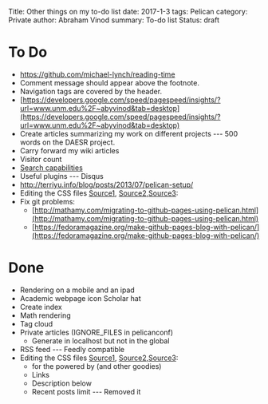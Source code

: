 Title: Other things on my to-do list
date: 2017-1-3
tags: Pelican
category: Private
author: Abraham Vinod
summary: To-do list
Status: draft

# To Do

+ https://github.com/michael-lynch/reading-time
+ Comment message should appear above the footnote.
+ Navigation tags are covered by the header.
+ [https://developers.google.com/speed/pagespeed/insights/?url=www.unm.edu%2F~abyvinod&tab=desktop](https://developers.google.com/speed/pagespeed/insights/?url=www.unm.edu%2F~abyvinod&tab=desktop)
+ Create articles summarizing my work on different projects --- 500 words on the DAESR project.
+ Carry forward my wiki articles
+ Visitor count
+ [Search capabilities](http://moparx.com/2014/04/adding-search-capabilities-within-your-pelican-powered-site-using-tipue-search/)
+ Useful plugins --- Disqus
+ http://terriyu.info/blog/posts/2013/07/pelican-setup/
+ Editing the CSS files [Source1](http://beneathdata.com/how-to/how-i-built-this-website/),
[Source2](http://algorithmshop.com/20131212-starting-a-blog.html),[Source3](https://spapas.github.io/2013/10/07/pelican-static-windows/):
+ Fix git problems:
    + [http://mathamy.com/migrating-to-github-pages-using-pelican.html](http://mathamy.com/migrating-to-github-pages-using-pelican.html)
    + [https://fedoramagazine.org/make-github-pages-blog-with-pelican/](https://fedoramagazine.org/make-github-pages-blog-with-pelican/)

# Done
+ Rendering on a mobile and an ipad
+ Academic webpage icon Scholar hat
+ Create index
+ Math rendering
+ Tag cloud
+ Private articles (IGNORE_FILES in pelicanconf)
    + Generate in localhost but not in the global
+ RSS feed --- Feedly compatible
+ Editing the CSS files [Source1](http://beneathdata.com/how-to/how-i-built-this-website/),
[Source2](http://algorithmshop.com/20131212-starting-a-blog.html),[Source3](https://spapas.github.io/2013/10/07/pelican-static-windows/):
    + for the powered by (and other goodies)
    + Links
    + Description below
    + Recent posts limit --- Removed it

